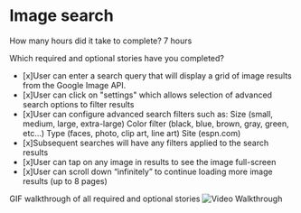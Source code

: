 Image search
==================
How many hours did it take to complete?
7 hours

Which required and optional stories have you completed?
* [x]User can enter a search query that will display a grid of image results from the Google Image API.
* [x]User can click on "settings" which allows selection of advanced search options to filter results
* [x]User can configure advanced search filters such as:
        Size (small, medium, large, extra-large)
        Color filter (black, blue, brown, gray, green, etc...)
        Type (faces, photo, clip art, line art)
        Site (espn.com)
* [x]Subsequent searches will have any filters applied to the search results
* [x]User can tap on any image in results to see the image full-screen
* [x]User can scroll down “infinitely” to continue loading more image results (up to 8 pages)

GIF walkthrough of all required and optional stories
![Video Walkthrough](imagesearch.gif)
